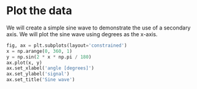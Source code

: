 # Plot the data

We will create a simple sine wave to demonstrate the use of a secondary axis. We will plot the sine wave using degrees as the x-axis.

```python
fig, ax = plt.subplots(layout='constrained')
x = np.arange(0, 360, 1)
y = np.sin(2 * x * np.pi / 180)
ax.plot(x, y)
ax.set_xlabel('angle [degrees]')
ax.set_ylabel('signal')
ax.set_title('Sine wave')
```
